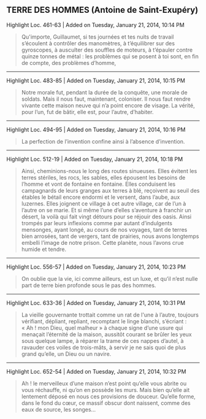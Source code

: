 ## TERRE DES HOMMES (Antoine de Saint-Exupéry)

Highlight Loc. 461-63  | Added on Tuesday, January 21, 2014, 10:14 PM

> Qu'importe, Guillaumet, si tes journées et tes nuits de travail s’écoulent à contrôler des manomètres, à t’équilibrer sur des gyroscopes, à ausculter des souffles de moteurs, à t’épauler contre quinze tonnes de métal : les problèmes qui se posent à toi sont, en fin de compte, des problèmes d’homme,

---

Highlight Loc. 483-85  | Added on Tuesday, January 21, 2014, 10:15 PM

> Notre morale fut, pendant la durée de la conquête, une morale de soldats. Mais il nous faut, maintenant, coloniser. Il nous faut rendre vivante cette maison neuve qui n’a point encore de visage. La vérité, pour l’un, fut de bâtir, elle est, pour l’autre, d’habiter.

---

Highlight Loc. 494-95  | Added on Tuesday, January 21, 2014, 10:16 PM

> La perfection de l’invention confine ainsi à l’absence d’invention.

---

Highlight Loc. 512-19  | Added on Tuesday, January 21, 2014, 10:18 PM

> Ainsi, cheminions-nous le long des routes sinueuses. Elles évitent les terres stériles, les rocs, les sables, elles épousent les besoins de l’homme et vont de fontaine en fontaine. Elles conduisent les campagnards de leurs granges aux terres à blé, reçoivent au seuil des étables le bétail encore endormi et le versent, dans l’aube, aux luzernes. Elles joignent ce village à cet autre village, car de l’un à l’autre on se marie. Et si même l’une d’elles s’aventure à franchir un désert, la voilà qui fait vingt détours pour se réjouir des oasis. Ainsi trompés par leurs inflexions comme par autant d’indulgents mensonges, ayant longé, au cours de nos voyages, tant de terres bien arrosées, tant de vergers, tant de prairies, nous avons longtemps embelli l’image de notre prison. Cette planète, nous l’avons crue humide et tendre.

---

Highlight Loc. 556-57  | Added on Tuesday, January 21, 2014, 10:23 PM

> On oublie que la vie, ici comme ailleurs, est un luxe, et qu’il n’est nulle part de terre bien profonde sous le pas des hommes.

---

Highlight Loc. 633-36  | Added on Tuesday, January 21, 2014, 10:31 PM

> La vieille gouvernante trottait comme un rat de l'une à l’autre, toujours vérifiant, dépliant, repliant, recomptant le linge blanchi, s’écriant : « Ah ! mon Dieu, quel malheur » à chaque signe d’une usure qui menaçait l’éternité de la maison, aussitôt courant se brûler les yeux sous quelque lampe, à réparer la trame de ces nappes d’autel, à ravauder ces voiles de trois-mâts, à servir je ne sais quoi de plus grand qu’elle, un Dieu ou un navire.

---

Highlight Loc. 652-54  | Added on Tuesday, January 21, 2014, 10:32 PM

> Ah ! le merveilleux d’une maison n’est point qu’elle vous abrite ou vous réchauffe, ni qu’on en possède les murs. Mais bien qu’elle ait lentement déposé en nous ces provisions de douceur. Qu’elle forme, dans le fond du cœur, ce massif obscur dont naissent, comme des eaux de source, les songes…
